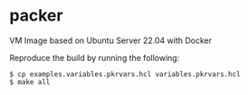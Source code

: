 # packer

VM Image based on Ubuntu Server 22.04 with Docker

Reproduce the build by running the following:

```
$ cp examples.variables.pkrvars.hcl variables.pkrvars.hcl
$ make all
```
